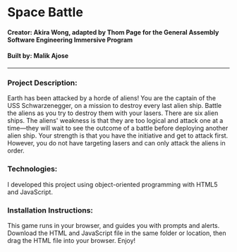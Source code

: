 # Space Battle
#### Creator: Akira Wong, adapted by Thom Page for the General Assembly Software Engineering Immersive Program
#### Built by: Malik Ajose

---

### Project Description:
Earth has been attacked by a horde of aliens! You are the captain of the USS Schwarzenegger, on a mission to destroy every last alien ship. Battle the aliens as you try to destroy them with your lasers. There are six alien ships. The aliens' weakness is that they are too logical and attack one at a time—they will wait to see the outcome of a battle before deploying another alien ship. Your strength is that you have the initiative and get to attack first. However, you do not have targeting lasers and can only attack the aliens in order.

### Technologies:
I developed this project using object-oriented programming with HTML5 and JavaScript.

### Installation Instructions:
This game runs in your browser, and guides you with prompts and alerts. Download the HTML and JavaScript file in the same folder or location, then drag the HTML file into your browser. Enjoy!
  
